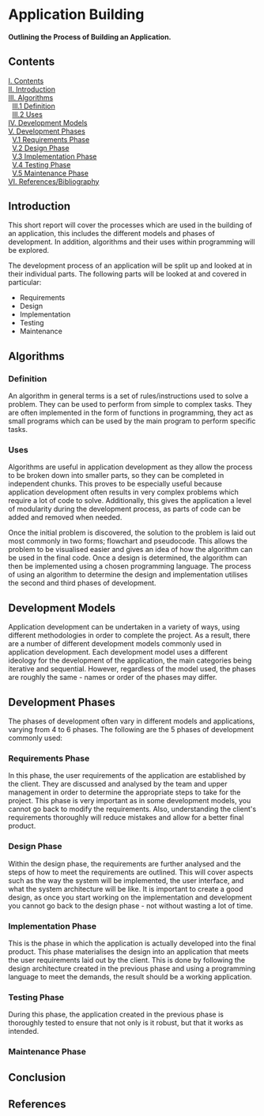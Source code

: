# Application Building   
#### Outlining the Process of Building an Application.
## Contents
[I. Contents](#contents)   
[II. Introduction](#introduction)   
[III. Algorithms](#algorithms)   
&nbsp;&nbsp;[III.1 Definition](#definition)   
&nbsp;&nbsp;[III.2 Uses](#uses)   
[IV. Development Models](#development-models)   
[V. Development Phases](#development-phases)   
&nbsp;&nbsp;[V.1 Requirements Phase](#requirements-phase)   
&nbsp;&nbsp;[V.2 Design Phase](#design-phase)   
&nbsp;&nbsp;[V.3 Implementation Phase](#implementation-phase)   
&nbsp;&nbsp;[V.4 Testing Phase](#testing-phase)   
&nbsp;&nbsp;[V.5 Maintenance Phase](#maintenance-phase)   
[VI. References/Bibliography](#references)   



## Introduction
This short report will cover the processes which are used in the building of an application, this includes the different models and phases of development. In addition, algorithms and their uses within programming will be explored.

The development process of an application will be split up and looked at in their individual parts. The following parts will be looked at and covered in particular:
+ Requirements   
+ Design   
+ Implementation   
+ Testing   
+ Maintenance   

## Algorithms

### Definition
An algorithm in general terms is a set of rules/instructions used to solve a problem. They can be used to perform from simple to complex tasks. They are often implemented in the form of functions in programming, they act as small programs which can be used by the main program to perform specific tasks.

### Uses
Algorithms are useful in application development as they allow the process to be broken down into smaller parts, so they can be completed in independent chunks. This proves to be especially useful because application development often results in very complex problems which require a lot of code to solve. Additionally, this gives the application a level of modularity during the development process, as parts of code can be added and removed when needed.

Once the initial problem is discovered, the solution to the problem is laid out most commonly in two forms; flowchart and pseudocode. This allows the problem to be visualised easier and gives an idea of how the algorithm can be used in the final code. Once a design is determined, the algorithm can then be implemented using a chosen programming language. The process of using an algorithm to determine the design and implementation utilises the second and third phases of development.

## Development Models
Application development can be undertaken in a variety of ways, using different methodologies in order to complete the project. As a result, there are a number of different development models commonly used in application development. Each development model uses a different ideology for the development of the application, the main categories being iterative and sequential. However, regardless of the model used, the phases are roughly the same - names or order of the phases may differ. 

## Development Phases
The phases of development often vary in different models and applications, varying from 4 to 6 phases. The following are the 5 phases of development commonly used:

### Requirements Phase   
In this phase, the user requirements of the application are established by the client. They are discussed and analysed by the team and upper management in order to determine the appropriate steps to take for the project. This phase is very important as in some development models, you cannot go back to modify the requirements. Also, understanding the client's requirements thoroughly will reduce mistakes and allow for a better final product.

### Design Phase   
Within the design phase, the requirements are further analysed and the steps of how to meet the requirements are outlined. This will cover aspects such as the way the system will be implemented, the user interface, and what the system architecture will be like. It is important to create a good design, as once you start working on the implementation and development you cannot go back to the design phase - not without wasting a lot of time.

### Implementation Phase   
This is the phase in which the application is actually developed into the final product. This phase materialises the design into an application that meets the user requirements laid out by the client. This is done by following the design architecture created in the previous phase and using a programming language to meet the demands, the result should be a working application.

### Testing Phase   
During this phase, the application created in the previous phase is thoroughly tested to ensure that not only is it robust, but that it works as intended. 
### Maintenance Phase   


## Conclusion

## References
